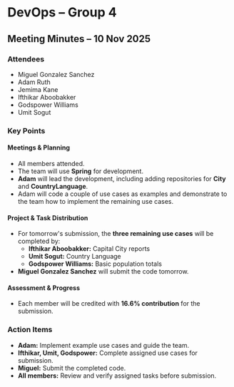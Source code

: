 # DevOps – Group 4
## Meeting Minutes – 10 Nov 2025

### Attendees
- Miguel Gonzalez Sanchez
- Adam Ruth
- Jemima Kane
- Ifthikar Aboobakker
- Godspower Williams
- Umit Sogut

### Key Points

#### Meetings & Planning
- All members attended.
- The team will use **Spring** for development.
- **Adam** will lead the development, including adding repositories for **City** and **CountryLanguage**.
- Adam will code a couple of use cases as examples and demonstrate to the team how to implement the remaining use cases.

#### Project & Task Distribution
- For tomorrow's submission, the **three remaining use cases** will be completed by:
    - **Ifthikar Aboobakker:** Capital City reports
    - **Umit Sogut:** Country Language
    - **Godspower Williams:** Basic population totals
- **Miguel Gonzalez Sanchez** will submit the code tomorrow.

#### Assessment & Progress
- Each member will be credited with **16.6% contribution** for the submission.

### Action Items
- **Adam:** Implement example use cases and guide the team.
- **Ifthikar, Umit, Godspower:** Complete assigned use cases for submission.
- **Miguel:** Submit the completed code.
- **All members:** Review and verify assigned tasks before submission.
